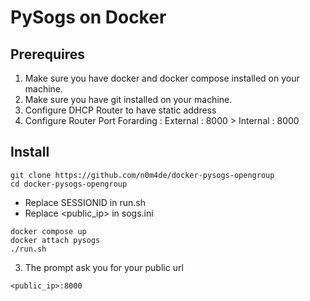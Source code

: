 
# PySogs on Docker

## Prerequires
1. Make sure you have docker and docker compose installed on your machine.
2. Make sure you have git installed on your machine.
3. Configure DHCP Router to have static address
4. Configure Router Port Forarding : 
  External : 8000 > Internal : 8000

## Install

```
git clone https://github.com/n0m4de/docker-pysogs-opengroup
cd docker-pysogs-opengroup
```

- Replace SESSIONID in run.sh
- Replace <public_ip> in sogs.ini

```
docker compose up
docker attach pysogs
./run.sh
```

3. The prompt ask you for your public url
```
<public_ip>:8000
```


